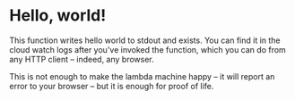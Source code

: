 # Hello, world!

This function writes hello world to stdout and exists.
You can find it in the cloud watch logs after you've
invoked the function, which you can do from any HTTP client – indeed, any browser.

This is not enough to make the lambda machine happy –
it will report an error to your browser – but it is
enough for proof of life. 
